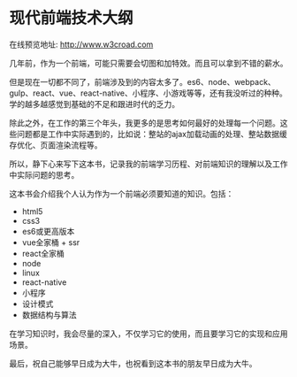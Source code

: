 # 现代前端技术大纲

在线预览地址: http://www.w3croad.com

几年前，作为一个前端，可能只需要会切图和加特效。而且可以拿到不错的薪水。

但是现在一切都不同了，前端涉及到的内容太多了。es6、node、webpack、gulp、react、vue、react-native、小程序、小游戏等等，还有我没听过的种种。学的越多越感觉到基础的不足和跟进时代的乏力。

除此之外，在工作的第三个年头，我更多的是思考如何最好的处理每一个问题。这些问题都是工作中实际遇到的，比如说：整站的ajax加载动画的处理、整站数据缓存优化、页面渲染流程等。

所以，静下心来写下这本书，记录我的前端学习历程、对前端知识的理解以及工作中实际问题的思考。

这本书会介绍我个人认为作为一个前端必须要知道的知识。包括：

- html5
- css3
- es6或更高版本
- vue全家桶 + ssr
- react全家桶
- node
- linux
- react-native
- 小程序
- 设计模式
- 数据结构与算法

在学习知识时，我会尽量的深入，不仅学习它的使用，而且要学习它的实现和应用场景。

最后，祝自己能够早日成为大牛，也祝看到这本书的朋友早日成为大牛。
